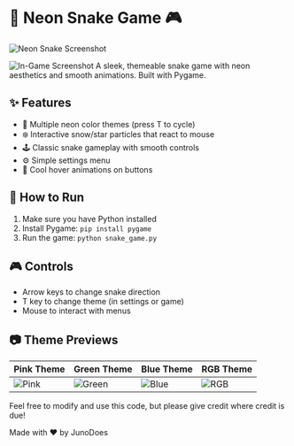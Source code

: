 # 🐍 Neon Snake Game 🎮

![Neon Snake Screenshot](https://placehold.co/600x300/222222/FF1493?text=Snake+Game)

![In-Game Screenshot](https://imgur.com/Jam7SEe)
A sleek, themeable snake game with neon aesthetics and smooth animations. Built with Pygame.

## ✨ Features
- 🎨 Multiple neon color themes (press T to cycle)
- ❄️ Interactive snow/star particles that react to mouse
- 🕹️ Classic snake gameplay with smooth controls
- ⚙️ Simple settings menu
- 🌟 Cool hover animations on buttons

## 🚀 How to Run
1. Make sure you have Python installed
2. Install Pygame: `pip install pygame`
3. Run the game: `python snake_game.py`

## 🎮 Controls
- Arrow keys to change snake direction
- T key to change theme (in settings or game)
- Mouse to interact with menus

## 📷 Theme Previews
| Pink Theme | Green Theme | Blue Theme | RGB Theme |
|------------|-------------|------------|-----------|
| ![Pink](https://placehold.co/400x300/222222/FF69B4?text=Pink+Theme) | ![Green](https://placehold.co/400x300/222222/32CD32?text=Green+Theme) | ![Blue](https://placehold.co/400x300/222222/00BFFF?text=Blue+Theme) | ![RGB](https://placehold.co/400x300/222222/FFFFFF?text=RGB+Theme) |


Feel free to modify and use this code, but please give credit where credit is due!


Made with ❤️ by JunoDoes

